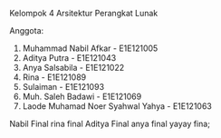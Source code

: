 Kelompok 4 Arsitektur Perangkat Lunak

Anggota:
1. Muhammad Nabil Afkar - E1E121005
2. Aditya Putra - E1E121043
3. Anya Salsabila - E1E121022
4. Rina - E1E121089
5. Sulaiman - E1E121093
6. Muh. Saleh Badawi - E1E121069
7. Laode Muhamad Noer Syahwal Yahya - E1E121063

Nabil Final
rina final
Aditya Final
anya final
yayay fina;
